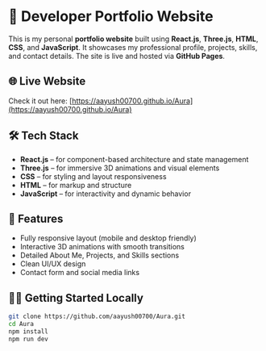 # 🚀 Developer Portfolio Website

This is my personal **portfolio website** built using **React.js**, **Three.js**, **HTML**, **CSS**, and **JavaScript**. It showcases my professional profile, projects, skills, and contact details. The site is live and hosted via **GitHub Pages**.

## 🌐 Live Website
Check it out here: [https://aayush00700.github.io/Aura](https://aayush00700.github.io/Aura)

## 🛠 Tech Stack

- **React.js** – for component-based architecture and state management
- **Three.js** – for immersive 3D animations and visual elements
- **CSS** – for styling and layout responsiveness
- **HTML** – for markup and structure
- **JavaScript** – for interactivity and dynamic behavior

## 🎨 Features

- Fully responsive layout (mobile and desktop friendly)
- Interactive 3D animations with smooth transitions
- Detailed About Me, Projects, and Skills sections
- Clean UI/UX design
- Contact form and social media links

## 🧑‍💻 Getting Started Locally

```bash
git clone https://github.com/aayush00700/Aura.git
cd Aura
npm install
npm run dev
```
